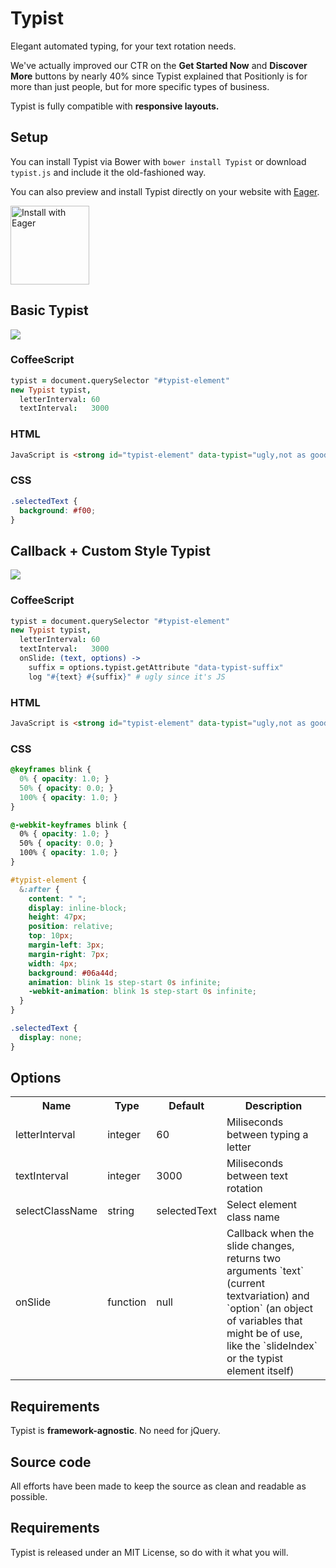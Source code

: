 # Typist
Elegant automated typing, for your text rotation needs.

We've actually improved our CTR on the **Get Started Now** and **Discover More** buttons by nearly 40% since Typist explained that Positionly is for more than just people, but for more specific types of business.

Typist is fully compatible with **responsive layouts.**

## Setup
You can install Typist via Bower with `bower install Typist` or download `typist.js` and include it the old-fashioned way.

You can also preview and install Typist directly on your website with [Eager](https://eager.io/app/z1o4cnLQKenU/install).

<a href="https://eager.io/app/z1o4cnLQKenU/install" target="_blank" data-eager-button>
  <img src="https://install.eager.io/button.png" alt="Install with Eager" width="126">
  <script src="https://install.eager.io/embed.js"></script>
</a>

## Basic Typist

![](https://cldup.com/5UTJrISLOt.gif)

### CoffeeScript
```coffeescript
typist = document.querySelector "#typist-element"
new Typist typist,
  letterInterval: 60
  textInterval:   3000
```

### HTML
```html
JavaScript is <strong id="typist-element" data-typist="ugly,not as good an CoffeeScript">great</strong>
```

### CSS
```CSS
.selectedText {
  background: #f00;
}
```

## Callback + Custom Style Typist

![](https://cldup.com/c3cBS3p30w.gif)

### CoffeeScript
```coffeescript
typist = document.querySelector "#typist-element"
new Typist typist,
  letterInterval: 60
  textInterval:   3000
  onSlide: (text, options) ->
    suffix = options.typist.getAttribute "data-typist-suffix"
    log "#{text} #{suffix}" # ugly since it's JS
```

### HTML
```html
JavaScript is <strong id="typist-element" data-typist="ugly,not as good an CoffeeScript" data-typist-suffix="since it's JS">great</strong>
```

### CSS
```CSS
@keyframes blink {
  0% { opacity: 1.0; }
  50% { opacity: 0.0; }
  100% { opacity: 1.0; }
}

@-webkit-keyframes blink {
  0% { opacity: 1.0; }
  50% { opacity: 0.0; }
  100% { opacity: 1.0; }
}

#typist-element {
  &:after {
    content: " ";
    display: inline-block;
    height: 47px;
    position: relative;
    top: 10px;
    margin-left: 3px;
    margin-right: 7px;
    width: 4px;
    background: #06a44d;
    animation: blink 1s step-start 0s infinite;
    -webkit-animation: blink 1s step-start 0s infinite;
  }
}

.selectedText {
  display: none;
}
```

## Options

<table>
  <tr>
    <th class="name">Name</th>
    <th class="type">Type</th>
    <th class="default">Default</th>
    <th class="desc">Description</th>
  </tr>
  <tr>
    <td>letterInterval</td>
    <td>integer</td>
    <td>60</td>
    <td class="desc">Miliseconds between typing a letter</td>
  </tr>
  <tr>
    <td>textInterval</td>
    <td>integer</td>
    <td>3000</td>
    <td class="desc">Miliseconds between text rotation</td>
  </tr>
  <tr>
    <td>selectClassName</td>
    <td>string</td>
    <td>selectedText</td>
    <td class="desc">Select element class name</td>
  </tr>
  <tr>
    <td>onSlide</td>
    <td>function</td>
    <td>null</td>
    <td class="desc">Callback when the slide changes, returns two arguments `text` (current textvariation) and `option` (an object of variables that might be of use, like the `slideIndex` or the typist element itself)</td>
  </tr>
</table>

## Requirements
Typist is **framework-agnostic**. No need for jQuery.

## Source code
All efforts have been made to keep the source as clean and readable as possible.

## Requirements
Typist is released under an MIT License, so do with it what you will.
